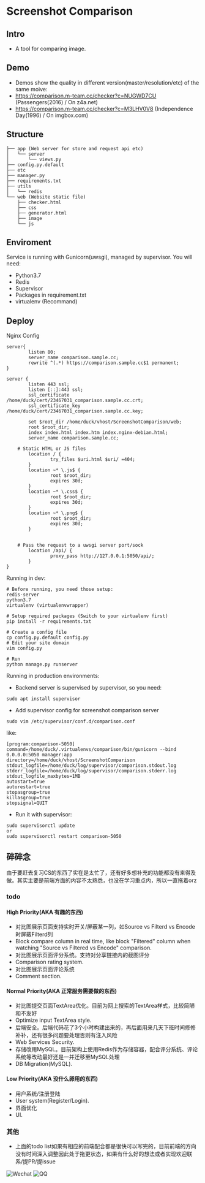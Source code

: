 # Screenshot Comparison
## Intro
- A tool for comparing image.

## Demo
- Demos show the quality in different version(master/resolution/etc) of the same moive:
- https://comparison.m-team.cc/checker?c=NUGWD7CU (Passengers(2016) / On z4a.net)
- https://comparison.m-team.cc/checker?c=M3LHV0V8 (Independence Day(1996) / On imgbox.com)

## Structure
```
├── app (Web server for store and request api etc)
│   └── server
│       └── views.py
├── config.py.default
├── etc
├── manager.py
├── requirements.txt
├── utils
│   └── redis
└── web (Website static file)
    ├── checker.html
    ├── css
    ├── generator.html
    ├── image
    └── js

```
## Enviroment
Service is running with Gunicorn(uwsgi), managed by supervisor. You will need:
- Python3.7
- Redis
- Supervisor
- Packages in requirement.txt
- virtualenv (Recommand)

## Deploy
Nginx Config
```
server{
        listen 80;
        server_name comparison.sample.cc;
        rewrite ^(.*) https://comparison.sample.cc$1 permanent;
}

server {
        listen 443 ssl;
        listen [::]:443 ssl;
        ssl_certificate     /home/duck/cert/23467031_comparison.sample.cc.crt;
        ssl_certificate_key /home/duck/cert/23467031_comparison.sample.cc.key;
        
        set $root_dir /home/duck/vhost/ScreenshotComparison/web;
        root $root_dir;
        index index.html index.htm index.nginx-debian.html;
        server_name comparison.sample.cc;
		
	# Static HTML or JS files
        location / {
                try_files $uri.html $uri/ =404;
        }
        location ~* \.js$ {
                root $root_dir;
                expires 30d;
        }
        location ~* \.css$ {
                root $root_dir;
                expires 30d;
        }
        location ~* \.png$ {
                root $root_dir;
                expires 30d;
        }
		
		
	# Pass the request to a uwsgi server port/sock
        location /api/ {
                proxy_pass http://127.0.0.1:5050/api/;
        }
}
```

Running in dev:
```
# Before running, you need those setup:
redis-server
python3.7
virtualenv (virtualenvwrapper)

# Setup required packages (Switch to your virtualenv first)
pip install -r requirements.txt

# Create a config file
cp config.py.default config.py
# Edit your site domain
vim config.py

# Run
python manage.py runserver
```

Running in production environments:
- Backend server is supervised by supervisor, so you need:
```
sudo apt install supervisor
```
- Add supervisor config for screenshot comparison server
```
sudo vim /etc/supervisor/conf.d/comparison.conf
```
like:
```
[program:comparison-5050]
command=/home/duck/.virtualenvs/comparison/bin/gunicorn --bind 0.0.0.0:5050 manager:app
directory=/home/duck/vhost/ScreenshotComparison
stdout_logfile=/home/duck/log/supervisor/comparison.stdout.log
stderr_logfile=/home/duck/log/supervisor/comparison.stderr.log
stdout_logfile_maxbytes=1MB
autostart=true
autorestart=true
stopasgroup=true
killasgroup=true
stopsignal=QUIT
```
- Run it with supervisor:
```
sudo supervisorctl update
or
sudo supervisorctl restart comparison-5050
```

## 碎碎念
由于要赶去复习CS的东西了实在是太忙了，还有好多想补充的功能都没有来得及做。其实主要是前端方面的内容不太熟悉，也没在学习重点内，所以一直拖着orz
### todo
#### High Priority(AKA 有趣的东西)
- 对比图展示页面支持实时开关/屏蔽某一列，如Source vs Filterd vs Encode时屏蔽Filterd列
- Block compare column in real time, like block "Filtered" column when watching "Source vs Filtered vs Encode" comparison.
- 对比图展示页面评分系统。支持对分享链接内的截图评分
- Comparison rating system.
- 对比图展示页面评论系统
- Comment section.
#### Normal Priority(AKA 正常服务需要做的东西)
- 对比图提交页面TextArea优化。目前为网上搜索的TextArea样式，比较简陋和不友好
- Optimize input TextArea style.
- 后端安全。后端代码花了3个小时构建出来的，再后面用来几天下班时间修修补补，还有很多问题要处理否则有注入风险
- Web Services Security.
- 存储改用MySQL。目前架构上使用Redis作为存储容器，配合评分系统、评论系统等改动最好还是一并迁移至MySQL处理
- DB Migration(MySQL).
#### Low Priority(AKA 没什么卵用的东西)
- 用户系统/注册登陆
- User system(Register/Login).
- 界面优化
- UI.

### 其他
- 上面的todo list如果有相应的前端配合都是很快可以写完的，目前前端的方向没有时间深入调整因此处于拖更状态，如果有什么好的想法或者实现欢迎联系/提PR/提issue

![Wechat](https://ptpimg.me/x8667v.png "Wechat") ![QQ](https://ptpimg.me/nez32x.png "QQ")





